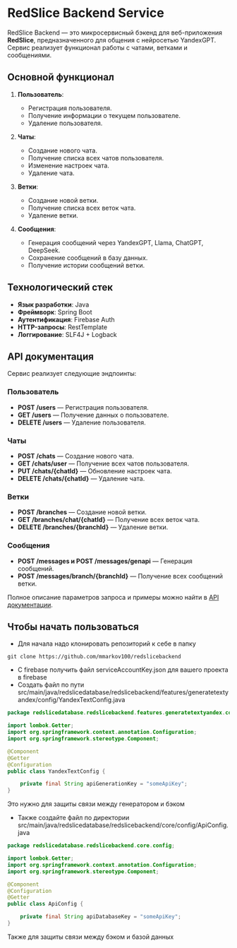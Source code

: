 
# RedSlice Backend Service

RedSlice Backend — это микросервисный бэкенд для веб-приложения **RedSlice**, предназначенного для общения с нейросетью YandexGPT. Сервис реализует функционал работы с чатами, ветками и сообщениями.

## Основной функционал

1. **Пользователь**:
   - Регистрация пользователя.
   - Получение информации о текущем пользователе.
   - Удаление пользователя.

2. **Чаты**:
   - Создание нового чата.
   - Получение списка всех чатов пользователя.
   - Изменение настроек чата.
   - Удаление чата.

3. **Ветки**:
   - Создание новой ветки.
   - Получение списка всех веток чата.
   - Удаление ветки.

4. **Сообщения**:
   - Генерация сообщений через YandexGPT, Llama, ChatGPT, DeepSeek.
   - Сохранение сообщений в базу данных.
   - Получение истории сообщений ветки.

## Технологический стек

- **Язык разработки**: Java
- **Фреймворк**: Spring Boot
- **Аутентификация**: Firebase Auth
- **HTTP-запросы**: RestTemplate
- **Логгирование**: SLF4J + Logback

## API документация

Сервис реализует следующие эндпоинты:

### Пользователь

- **POST /users** — Регистрация пользователя.
- **GET /users** — Получение данных о пользователе.
- **DELETE /users** — Удаление пользователя.

### Чаты

- **POST /chats** — Создание нового чата.
- **GET /chats/user** — Получение всех чатов пользователя.
- **PUT /chats/{chatId}** — Обновление настроек чата.
- **DELETE /chats/{chatId}** — Удаление чата.

### Ветки

- **POST /branches** — Создание новой ветки.
- **GET /branches/chat/{chatId}** — Получение всех веток чата.
- **DELETE /branches/{branchId}** — Удаление ветки.

### Сообщения

- **POST /messages и POST /messages/genapi** — Генерация сообщений.
- **POST /messages/branch/{branchId}** — Получение всех сообщений ветки.

Полное описание параметров запроса и примеры можно найти в [API документации](API.md).


## Чтобы начать пользоваться

- Для начала надо клонировать репозиторий к себе в папку
```
git clone https://github.com/mmarkov100/redslicebackend
```
- С firebase получить файл serviceAccountKey.json для вашего проекта в firebase
- Создать файл по пути src/main/java/redslicedatabase/redslicebackend/features/generatetextyandex/config/YandexTextConfig.java
```java
package redslicedatabase.redslicebackend.features.generatetextyandex.config;

import lombok.Getter;
import org.springframework.context.annotation.Configuration;
import org.springframework.stereotype.Component;

@Component
@Getter
@Configuration
public class YandexTextConfig {

    private final String apiGenerationKey = "someApiKey";
}

```

Это нужно для защиты связи между генератором и бэком

- Также создайте файл по директории src/main/java/redslicedatabase/redslicebackend/core/config/ApiConfig.java
```java
package redslicedatabase.redslicebackend.core.config;

import lombok.Getter;
import org.springframework.context.annotation.Configuration;
import org.springframework.stereotype.Component;

@Component
@Configuration
@Getter
public class ApiConfig {

    private final String apiDatabaseKey = "someApiKey";
}

```

Также для защиты связи между бэком и базой данных